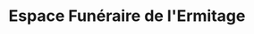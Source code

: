 ---
title: "Espace Funéraire de l'Ermitage"
url: /corbeil-essonnes/espace-funeraire-de-lermitage/
shop: Bestattungen
---